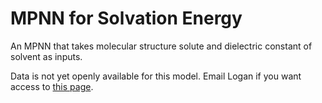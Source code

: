 # MPNN for Solvation Energy

An MPNN that takes molecular structure solute and dielectric constant of solvent as inputs.

Data is not yet openly available for this model. Email Logan if you want access to [this page](https://github.com/globus-labs/solvation-energy-ml/blob/master/data/output/g4mp2_data.json.gz).

